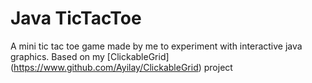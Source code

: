# Java TicTacToe
A mini tic tac toe game made by me to experiment with interactive java graphics. Based on my [ClickableGrid] (https://www.github.com/Ayilay/ClickableGrid) project
